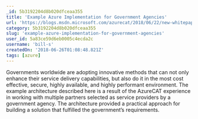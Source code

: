 ```yaml
---
_id: 5b3192204d8b020dfceaa355
title: 'Example Azure Implementation for Government Agencies'
url: 'https://blogs.msdn.microsoft.com/azurecat/2018/06/22/new-whitepaper-example-azure-implementation-for-government-agencies/'
category: 5b3192204d8b020dfceaa355
slug: 'example-azure-implementation-for-government-agencies'
user_id: 5a83ce59d6eb0005c4ecda2c
username: 'bill-s'
createdOn: '2018-06-26T01:08:48.821Z'
tags: [azure]
---
```


Governments worldwide are adopting innovative methods that can not only enhance their service delivery capabilities, but also do it in the most cost effective, secure, highly available, and highly performant environment. The example architecture described here is a result of the AzureCAT experience in working with multiple partners selected as service providers by a government agency. The architecture provided a practical approach for building a solution that fulfilled the government’s requirements.
